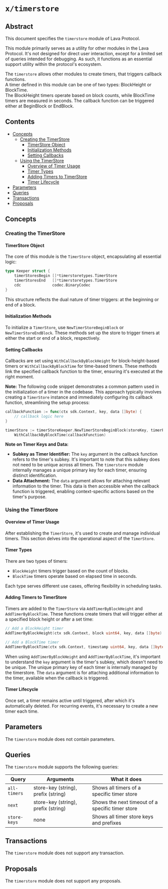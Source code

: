 # `x/timerstore`

## Abstract

This document specifies the `timerstore` module of Lava Protocol.

This module primarily serves as a utility for other modules in the Lava Protocol. It's not designed for direct user interaction, except for a limited set of queries intended for debugging. As such, it functions as an essential support utility within the protocol's ecosystem.

The `timerstore` allows other modules to create timers, that triggers callback functions.  
A timer defined in this module can be one of two types: BlockHeight or BlockTime.  
The BlockHeight timers operate based on block counts, while BlockTime timers are measured in seconds.
The callback function can be triggered either at BeginBlock or EndBlock.

## Contents

- [Concepts](#concepts)
  - [Creating the TimerStore](#creating-the-timerstore)
    - [TimerStore Object](#timerstore-object)
    - [Initialization Methods](#initialization-methods)
    - [Setting Callbacks](#setting-callbacks)
  - [Using the TimerStore](#using-the-timerstore)
    - [Overview of Timer Usage](#overview-of-timer-usage)
    - [Timer Types](#timer-types)
    - [Adding Timers to TimerStore](#adding-timers-to-timerstore)
    - [Timer Lifecycle](#timer-lifecycle)
- [Parameters](#parameters)
- [Queries](#queries)
- [Transactions](#transactions)
- [Proposals](#proposals)

## Concepts

### Creating the TimerStore

#### TimerStore Object

The core of this module is the `TimerStore` object, encapsulating all essential logic:

```go
type Keeper struct {
	timerStoresBegin []*timerstoretypes.TimerStore
	timerStoresEnd   []*timerstoretypes.TimerStore
	cdc              codec.BinaryCodec
}
```

This structure reflects the dual nature of timer triggers: at the beginning or end of a block.

#### Initialization Methods

To initialize a `TimerStore`, use `NewTimerStoreBeginBlock` or `NewTimerStoreEndBlock`. These methods set up the store to trigger timers at either the start or end of a block, respectively.

#### Setting Callbacks

Callbacks are set using `WithCallbackByBlockHeight` for block-height-based timers or `WithCallbackByBlockTime` for time-based timers. These methods link the specified callback function to the timer, ensuring it's executed at the right moment.

**Note:** The following code snippet demonstrates a common pattern used in the initialization of a timer in the codebase. This approach typically involves creating a `TimerStore` instance and immediately configuring its callback function, streamlining the setup process:

```go
callbackFunction := func(ctx sdk.Context, key, data []byte) {
	// callback logic here
}

timerStore := timerStoreKeeper.NewTimerStoreBeginBlock(storeKey, timerPrefix).
	WithCallbackByBlockTime(callbackFunction)
```

**Note on Timer Keys and Data:**

- **Subkey as Timer Identifier:** The `key` argument in the callback function refers to the timer's subkey. It's important to note that this subkey does not need to be unique across all timers. The `timerstore` module internally manages a unique primary key for each timer, ensuring distinct identification.
- **Data Attachment:** The `data` argument allows for attaching relevant information to the timer. This data is then accessible when the callback function is triggered, enabling context-specific actions based on the timer's purpose.

### Using the TimerStore

#### Overview of Timer Usage

After establishing the `TimerStore`, it's used to create and manage individual timers. This section delves into the operational aspect of the `TimerStore`.

#### Timer Types

There are two types of timers:

- `BlockHeight` timers trigger based on the count of blocks.
- `BlockTime` timers operate based on elapsed time in seconds.

Each type serves different use cases, offering flexibility in scheduling tasks.

#### Adding Timers to TimerStore

Timers are added to the `TimerStore` via `AddTimerByBlockHeight` and `AddTimerByBlockTime`. These functions create timers that will trigger either at a specified block height or after a set time:

```go
// Add a BlockHeight timer
AddTimerByBlockHeight(ctx sdk.Context, block uint64, key, data []byte)

// Add a BlockTime timer
AddTimerByBlockTime(ctx sdk.Context, timestamp uint64, key, data []byte)

```

When using `AddTimerByBlockHeight` and `AddTimerByBlockTime`, it's important to understand the `key` argument is the timer's subkey, which doesn't need to be unique. The unique primary key of each timer is internally managed by the timerstore. The `data` argument is for attaching additional information to the timer, available when the callback is triggered.

#### Timer Lifecycle

Once set, a timer remains active until triggered, after which it's automatically deleted. For recurring events, it's necessary to create a new timer each time.

## Parameters

The `timerstore` module does not contain parameters.

## Queries

The `timerstore` module supports the following queries:

| Query        | Arguments                           | What it does                                     |
| ------------ | ----------------------------------- | ------------------------------------------------ |
| `all-timers` | store-key (string), prefix (string) | Shows all timers of a specific timer store       |
| `next`       | store-key (string), prefix (string) | Shows the next timeout of a specific timer store |
| `store-keys` | none                                | Shows all timer store keys and prefixes                       |

## Transactions

The `timerstore` module does not support any transaction.

## Proposals

The `timerstore` module does not support any proposals.
